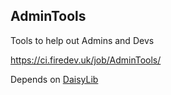 ## AdminTools

Tools to help out Admins and Devs

https://ci.firedev.uk/job/AdminTools/

Depends on [DaisyLib](https://github.com/FireML-Dev/DaisyLib)
